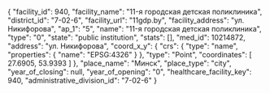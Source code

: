 {
    "facility_id": 940,
    "facility_name": "11-я городская детская поликлиника",
    "district_id": "7-02-6",
    "facility_url": "11gdp.by",
    "facility_address": "ул. Никифорова",
    "ap_1": "5",
    "name": "11-я городская детская поликлиника",
    "type": "0",
    "state": "public institution",
    "stats": [],
    "med_id": 10214872,
    "address": "ул. Никифорова",
    "coord_x_y": {
        "crs": {
            "type": "name",
            "properties": {
                "name": "EPSG:4326"
            }
        },
        "type": "Point",
        "coordinates": [
            27.6905,
            53.9393
        ]
    },
    "place_name": "Минск",
    "place_type": "city",
    "year_of_closing": null,
    "year_of_opening": "0",
    "healthcare_facility_key": 940,
    "administrative_division_id": "7-02-6"
}